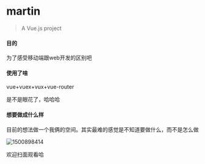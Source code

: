 # martin

> A Vue.js project

#### 目的

为了感受移动端跟web开发的区别吧

#### 使用了啥

vue+vuex+vux+vue-router

是不是眼花了，哈哈哈

#### 想要做成什么样

目前的想法做一个我俩的空间。其实最难的感觉是不知道要做什么，而不是怎么做



![1500898414](/Users/deepglint/Downloads/1500898414.png)

欢迎扫面观看哈